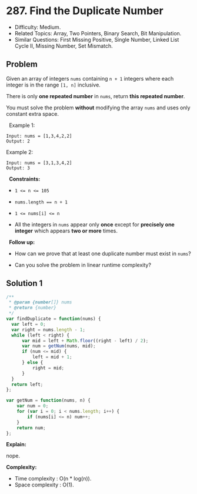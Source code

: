 # 287. Find the Duplicate Number

- Difficulty: Medium.
- Related Topics: Array, Two Pointers, Binary Search, Bit Manipulation.
- Similar Questions: First Missing Positive, Single Number, Linked List Cycle II, Missing Number, Set Mismatch.

## Problem

Given an array of integers `nums` containing `n + 1` integers where each integer is in the range `[1, n]` inclusive.

There is only **one repeated number** in `nums`, return **this repeated number**.

You must solve the problem **without** modifying the array `nums` and uses only constant extra space.

 
Example 1:

```
Input: nums = [1,3,4,2,2]
Output: 2
```

Example 2:

```
Input: nums = [3,1,3,4,2]
Output: 3
```

 
**Constraints:**


	
- `1 <= n <= 105`
	
- `nums.length == n + 1`
	
- `1 <= nums[i] <= n`
	
- All the integers in `nums` appear only **once** except for **precisely one integer** which appears **two or more** times.


 
**Follow up:**


	
- How can we prove that at least one duplicate number must exist in `nums`?
	
- Can you solve the problem in linear runtime complexity?



## Solution 1

```javascript
/**
 * @param {number[]} nums
 * @return {number}
 */
var findDuplicate = function(nums) {
  var left = 0;
  var right = nums.length - 1;
  while (left < right) {
      var mid = left + Math.floor((right - left) / 2);
      var num = getNum(nums, mid);
      if (num <= mid) {
          left = mid + 1;
      } else {
          right = mid;
      }
  }
  return left;
};

var getNum = function(nums, n) {
    var num = 0;
    for (var i = 0; i < nums.length; i++) {
        if (nums[i] <= n) num++;
    }
    return num;
};
```

**Explain:**

nope.

**Complexity:**

* Time complexity : O(n * log(n)).
* Space complexity : O(1).
